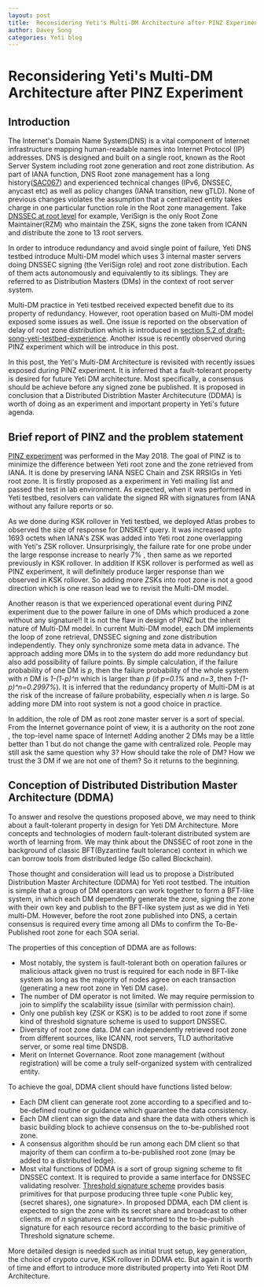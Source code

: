 ```yaml
---
layout: post
title:  Reconsidering Yeti's Multi-DM Architecture after PINZ Experiment
author: Davey Song
categories: Yeti blog
---
```


# Reconsidering Yeti's Multi-DM Architecture after PINZ Experiment

## Introduction

The Internet's Domain Name System(DNS) is a vital component of Internet infrastructure mapping human-readable names into Internet Protocol (IP) addresses. DNS is designed and built on a single root, known as the Root Server System including root zone generation and root zone distribution. As part of IANA function, DNS Root zone management has a long history([SAC067](https://www.icann.org/en/system/files/files/sac-067-en.pdf)) and experienced technical changes (IPv6, DNSSEC, anycast etc) as well as policy changes (IANA transition, new gTLD). None of previous changes violates the assumption that a centralized entity takes charge in one particular function role in the Root zone management. Take [DNSSEC at root level](http://www.root-dnssec.org/wp-content/uploads/2010/06/draft-icann-dnssec-arch-v1dot4.pdf) for example, VeriSign is the only Root Zone Maintainer(RZM) who maintain the ZSK, signs the zone taken from ICANN and distribute the zone to 13 root servers. 

In order to introduce redundancy and avoid single point of failure, Yeti DNS testbed introduce Multi-DM model which uses 3 internal master servers doing DNSSEC signing (the VeriSign role) and root zone distribution. Each of them acts autonomously and equivalently to its siblings. They are referred to as Distribution Masters (DMs) in the context of root server system. 

Multi-DM practice in Yeti testbed received expected benefit due to its property of redundancy. However, root operation based on Multi-DM model exposed some issues as well. One issue is reported on the observation of delay of root zone distribution which is introduced in [section 5.2 of draft-song-yeti-testbed-experience](https://tools.ietf.org/html/draft-song-yeti-testbed-experience-10#section-5.2). Another issue is recently observed during PINZ experiment which will be introduce in this post.

In this post, the Yeti's Multi-DM Architecture is revisited with recently issues exposed during PINZ experiment. It is inferred that a fault-tolerant property is desired for future Yeti DM architecture. Most specifically, a  consensus should be achieve before any signed zone be published. It is proposed in conclusion that a Distributed Distribtion Master Architecuture (DDMA) is worth of doing as an experiment and important property in Yeti's future agenda.

## Brief report of PINZ and the problem statement
[PINZ experiment](http://yeti-dns.org/yeti/blog/2018/05/01/Experiment-plan-for-PINZ.html) was performed in the May 2018. The goal of PINZ is to minimize the difference between Yeti root zone and the zone retrieved from IANA. It is done by preserving IANA NSEC Chain and ZSK RRSIGs in Yeti root zone. It is firstly proposed as a experiment in Yeti mailing list and passed the test in lab environment. As expected, when it was performed in Yeti testbed, resolvers can validate the signed RR with signatures from IANA without any failure reports or so. 

As we done during KSK rollover in Yeti testbed, we deployed Atlas probes to observed the size of response for DNSKEY query. It was increased upto 1693 octets when IANA's ZSK was added into Yeti root zone overlapping with Yeti's ZSK rollover. Unsurprisingly, the failure rate for one probe under the large response increase to nearly 7% , then same as we reported previously in KSK rollover. In addition If KSK rollover is performed as well as PINZ experiment, it will definitely produce larger response than we observed in KSK rollover. So adding more ZSKs into root zone is not a good direction which is one reason lead we to revisit the Multi-DM model. 

Another reason is that we experienced operational event during PINZ experiment due to the power failure in one of DMs which produced a zone without any signature!! It is not the flaw in design of PINZ but the inherit nature of Multi-DM model. In current Multi-DM model, each DM implements the loop of zone retrieval, DNSSEC signing and zone distribution independently. They only synchronize some meta data in advance. The approach adding more DMs in to the system do add more redundancy but also add possibility of failure points. By simple calculation, if the failure probability of one DM is *p*, then the failure probability of the whole system with *n* DM is *1-(1-p)^n* which is larger than *p* (if *p=0.1%* and *n=3*, then *1-(1-p)^n=0.2997%*). It is inferred that the redundancy property of Multi-DM is at the risk of the increase of failure probability, especially when *n* is large. So adding more DM into root system is not a good choice in practice.

In addition, the role of DM as root zone master server is a sort of special. From the Internet governance point of view, it is a authority on the root zone , the top-level name space of Internet! Adding another 2 DMs may be a little better than 1 but do not change the game with centralized role. People may still ask the same question why 3? How should take the role of DM? How we trust the 3 DM if we are not one of them? So it returns to the beginning. 

## Conception of Distributed Distribution Master Architecture (DDMA)

To answer and resolve the questions proposed above, we may need to think about a fault-tolerant property in design for Yeti DM Architecture. More concepts and technologies of modern fault-tolerant distributed system are worth of learning from. We may think about the DNSSEC of root zone in the background of classic BFT(Byzantine fault tolerance) context in which we can borrow tools from distributed ledge (So called Blockchain). 

Those thought and consideration will lead us to propose a Distributed Distribution Master Architecture (DDMA) for Yeti root testbed. The intuition is simple that a group of DM operators can work together to form a BFT-like system, in which each DM dependently generate the zone, signing the zone with their own key and publish to the BFT-like system just as we did in Yeti multi-DM. However, before the root zone published into DNS, a certain consensus is required every time among all DMs to confirm the To-Be-Published root zone for each SOA serial. 

The properties of this conception of DDMA are as follows:

* Most notably, the system is fault-tolerant both on operation failures or malicious attack given no trust is required for each node in BFT-like system as long as the majority of nodes agree on each transaction (generating a new root zone in Yeti DM case).
* The number of DM operator is not limited. We may require permission to join to simplify the scalability issue (similar with permission chain).
* Only one publish key (ZSK or KSK) is to be added to root zone if some kind of threshold signature scheme is used to support DNSSEC.
* Diversity of root zone data. DM can independently retrieved root zone from different sources, like ICANN, root servers, TLD authoritative server, or some real time DNSDB.
* Merit on Internet Governance. Root zone management (without registration) will be come a truly self-organized system with centralized entity. 

To achieve the goal, DDMA client should have functions listed below:

* Each DM client can generate root zone according to a specified and to-be-defined routine or guidance which guarantee the data consistency.
* Each DM client can sign the data and share the data with others which is basic building block to achieve consensus on the to-be-published root zone.
* A consensus algorithm should be run among each DM client so that majority of them can confirm a to-be-published root zone (may be added to a distributed ledge).
* Most vital functions of DDMA is a sort of group signing scheme to fit DNSSEC context. It is required to provide a same interface for DNSSEC validating resolver. [Threshold signature scheme](https://en.wikipedia.org/wiki/Threshold_cryptosystem) provides basis primitives for that purpose producing  three tuple <one Public key, {secret shares}, one signature>. In proposed DDMA, each DM client is expected to sign the zone with its secret share and broadcast to other clients. *m* of *n* signatures can be transformed to the to-be-publish signature for each resource record according to the basic primitive of Threshold signature scheme. 

More detailed design is needed such as initial trust setup, key generation, the choice of crypoto curve, KSK rollover in DDMA etc. But again it is worth of time and effort to introduce more distributed property into Yeti Root DM Architecture.
